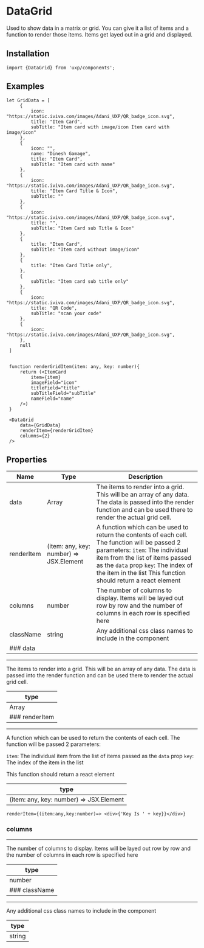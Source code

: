 # DataGrid

Used to show data in a matrix or grid. You can give it a list of items and a function to render those items. Items get layed out in a grid and displayed.

## Installation

```tsx
import {DataGrid} from 'uxp/components';
```

## Examples

```tsx
let GridData = [
     {
         icon: "https://static.iviva.com/images/Adani_UXP/QR_badge_icon.svg",
         title: "Item Card",
         subTitle: "Item card with image/icon Item card with image/icon"
     },
     {
         icon: "",
         name: "Dinesh Gamage",
         title: "Item Card",
         subTitle: "Item card with name"
     },
     {
         icon: "https://static.iviva.com/images/Adani_UXP/QR_badge_icon.svg",
         title: "Item Card Title & Icon",
         subTitle: ""
     },
     {
         icon: "https://static.iviva.com/images/Adani_UXP/QR_badge_icon.svg",
         title: "",
         subTitle: "Item Card sub Title & Icon"
     },
     {
         title: "Item Card",
         subTitle: "Item card without image/icon"
     },
     {
         title: "Item Card Title only",
     },
     {
         subTitle: "Item card sub title only"
     },
     {
         icon: "https://static.iviva.com/images/Adani_UXP/QR_badge_icon.svg",
         title: "QR Code",
         subTitle: "scan your code"
     },
     {
         icon: "https://static.iviva.com/images/Adani_UXP/QR_badge_icon.svg",
     },
     null
 ]


 function renderGridItem(item: any, key: number){
     return (<ItemCard
         item={item}
         imageField="icon"
         titleField="title"
         subTitleField="subTitle"
         nameField="name"
     />)
 }

 <DataGrid
     data={GridData}
     renderItem={renderGridItem}
     columns={2}
 />
```

## Properties

| Name       | Type                                    | Description                                                                                                                                                                                                                                                                   |
| ---------- | --------------------------------------- | ----------------------------------------------------------------------------------------------------------------------------------------------------------------------------------------------------------------------------------------------------------------------------- |
| data       | Array                                   | The items to render into a grid. This will be an array of any data. The data is passed into the render function and can be used there to render the actual grid cell.                                                                                                         |
| renderItem | (item: any, key: number) => JSX.Element | A function which can be used to return the contents of each cell. The function will be passed 2 parameters: `item`: The individual item from the list of items passed as the `data` prop `key`: The index of the item in the list This function should return a react element |
| columns    | number                                  | The number of columns to display. Items will be layed out row by row and the number of columns in each row is specified here                                                                                                                                                  |
| className  | string                                  | Any additional css class names to include in the component                                                                                                                                                                                                                    |
| ### data   |                                         |                                                                                                                                                                                                                                                                               |

***

The items to render into a grid. This will be an array of any data. The data is passed into the render function and can be used there to render the actual grid cell.

| type           |
| -------------- |
| Array          |
| ### renderItem |

***

A function which can be used to return the contents of each cell. The function will be passed 2 parameters:

`item`: The individual item from the list of items passed as the `data` prop `key`: The index of the item in the list

This function should return a react element

| type                                    |
| --------------------------------------- |
| (item: any, key: number) => JSX.Element |

```tsx
renderItem={(item:any,key:number)=> <div>{'Key Is ' + key}}</div>}
```

### columns

***

The number of columns to display. Items will be layed out row by row and the number of columns in each row is specified here

| type          |
| ------------- |
| number        |
| ### className |

***

Any additional css class names to include in the component

| type   |
| ------ |
| string |
